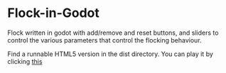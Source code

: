 # Flock-in-Godot

Flock written in godot with add/remove and reset buttons, and sliders to control the various parameters that control the flocking behaviour.

Find a runnable HTML5 version in the dist directory. You can play it by clicking [this](https://htmlpreview.github.io/?https://github.com/apwebber/Flock-in-Godot/blob/main/dist/flock.html)
